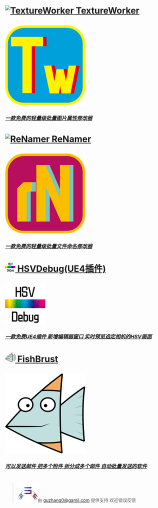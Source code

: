 # [![TextureWorker](TextureWorker.ico) TextureWorker](https://pmzeroskyline.github.io/TextureWorker/)

## [![TextureWorker](TextureWorker.png)](https://pmzeroskyline.github.io/TextureWorker/)

### [*一款免费的轻量级批量图片属性修改器*](https://pmzeroskyline.github.io/TextureWorker/)


# [![ReNamer](ReNamer.ico) ReNamer](https://pmzeroskyline.github.io/ReNamer/)

## [![TextureWorker](ReNamer.png)](https://pmzeroskyline.github.io/ReNamer/)

### [*一款免费的轻量级批量文件命名修改器* ](https://pmzeroskyline.github.io/ReNamer/)


# [![HSVDebug](HSVDebugIcon.png) HSVDebug(UE4插件)](https://pmzeroskyline.github.io/HSVDebugWidget/)

## [![TextureWorker](HSVDebug.png)](https://pmzeroskyline.github.io/HSVDebugWidget/)

### [*一款免费UE4插件 新增编辑器窗口 实时预览选定相机的HSV画面* ](https://pmzeroskyline.github.io/HSVDebugWidget/)

# [![ReNamer](FishBrust.ico) FishBrust](https://pmzeroskyline.github.io/FishBrust/)

## [![TextureWorker](FishBrust.png)](https://pmzeroskyline.github.io/FishBrust/)

### [*可以发送邮件 把多个附件 拆分成多个邮件 自动批量发送的软件* ](https://pmzeroskyline.github.io/FishBrust/)

# 

> ![TextureWorker](icon.png)由 [guzhang0@gamil.com](https://github.com/PMZeroSkyline) 提供支持 欢迎错误反馈

